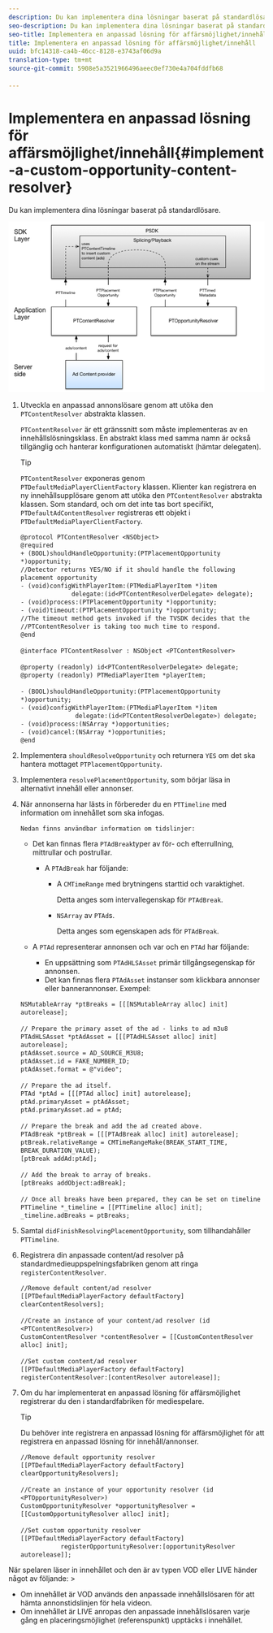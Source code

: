 ```yaml
---
description: Du kan implementera dina lösningar baserat på standardlösare.
seo-description: Du kan implementera dina lösningar baserat på standardlösare.
seo-title: Implementera en anpassad lösning för affärsmöjlighet/innehåll
title: Implementera en anpassad lösning för affärsmöjlighet/innehåll
uuid: bfc14318-ca4b-46cc-8128-e3743af06d9a
translation-type: tm+mt
source-git-commit: 5908e5a3521966496aeec0ef730e4a704fddfb68

---
```



# Implementera en anpassad lösning för affärsmöjlighet/innehåll{#implement-a-custom-opportunity-content-resolver}

Du kan implementera dina lösningar baserat på standardlösare.

<!--<a id="fig_CC41E2A66BDB4115821F33737B46A09B"></a>-->

![](assets/ios_psdk_content_resolver.png)

1. Utveckla en anpassad annonslösare genom att utöka den `PTContentResolver` abstrakta klassen.

   `PTContentResolver` är ett gränssnitt som måste implementeras av en innehållslösningsklass. En abstrakt klass med samma namn är också tillgänglig och hanterar konfigurationen automatiskt (hämtar delegaten).

   >[!TIP]
   >
   >`PTContentResolver` exponeras genom `PTDefaultMediaPlayerClientFactory` klassen. Klienter kan registrera en ny innehållsupplösare genom att utöka den `PTContentResolver` abstrakta klassen. Som standard, och om det inte tas bort specifikt, `PTDefaultAdContentResolver` registreras ett objekt i `PTDefaultMediaPlayerClientFactory`.

   ```
   @protocol PTContentResolver <NSObject> 
   @required 
   + (BOOL)shouldHandleOpportunity:(PTPlacementOpportunity *)opportunity;  
   //Detector returns YES/NO if it should handle the following placement opportunity 
   - (void)configWithPlayerItem:(PTMediaPlayerItem *)item  
                 delegate:(id<PTContentResolverDelegate> delegate); 
   - (void)process:(PTPlacementOpportunity *)opportunity; 
   - (void)timeout:(PTPlacementOpportunity *)opportunity;  
   //The timeout method gets invoked if the TVSDK decides that the  
   //PTContentResolver is taking too much time to respond. 
   @end 
   
   @interface PTContentResolver : NSObject <PTContentResolver> 
   
   @property (readonly) id<PTContentResolverDelegate> delegate; 
   @property (readonly) PTMediaPlayerItem *playerItem; 
   
   - (BOOL)shouldHandleOpportunity:(PTPlacementOpportunity *)opportunity; 
   - (void)configWithPlayerItem:(PTMediaPlayerItem *)item  
                  delegate:(id<PTContentResolverDelegate>) delegate; 
   - (void)process:(NSArray *)opportunities; 
   - (void)cancel:(NSArray *)opportunities; 
   @end
   ```

1. Implementera `shouldResolveOpportunity` och returnera `YES` om det ska hantera mottaget `PTPlacementOpportunity`.
1. Implementera `resolvePlacementOpportunity`, som börjar läsa in alternativt innehåll eller annonser.
1. När annonserna har lästs in förbereder du en `PTTimeline` med information om innehållet som ska infogas.

       Nedan finns användbar information om tidslinjer:
   
   * Det kan finnas flera `PTAdBreak`typer av för- och efterrullning, mittrullar och postrullar.

      * A `PTAdBreak` har följande:

         * A `CMTimeRange` med brytningens starttid och varaktighet.

            Detta anges som intervallegenskap för `PTAdBreak`.

         * `NSArray` av `PTAd`s.

            Detta anges som egenskapen ads för `PTAdBreak`.
   * A `PTAd` representerar annonsen och var och en `PTAd` har följande:

      * En uppsättning som `PTAdHLSAsset` primär tillgångsegenskap för annonsen.
      * Det kan finnas flera `PTAdAsset` instanser som klickbara annonser eller bannerannonser.
   Exempel:

   ```
   NSMutableArray *ptBreaks = [[[NSMutableArray alloc] init] autorelease]; 
   
   // Prepare the primary asset of the ad - links to ad m3u8 
   PTAdHLSAsset *ptAdAsset = [[[PTAdHLSAsset alloc] init] autorelease]; 
   ptAdAsset.source = AD_SOURCE_M3U8; 
   ptAdAsset.id = FAKE_NUMBER_ID; 
   ptAdAsset.format = @"video"; 
   
   // Prepare the ad itself. 
   PTAd *ptAd = [[[PTAd alloc] init] autorelease]; 
   ptAd.primaryAsset = ptAdAsset; 
   ptAd.primaryAsset.ad = ptAd; 
   
   // Prepare the break and add the ad created above. 
   PTAdBreak *ptBreak = [[[PTAdBreak alloc] init] autorelease]; 
   ptBreak.relativeRange = CMTimeRangeMake(BREAK_START_TIME, BREAK_DURATION_VALUE); 
   [ptBreak addAd:ptAd]; 
   
   // Add the break to array of breaks. 
   [ptBreaks addObject:adBreak]; 
   
   // Once all breaks have been prepared, they can be set on timeline 
   PTTimeline *_timeline = [[PTTimeline alloc] init]; 
   _timeline.adBreaks = ptBreaks;
   ```

1. Samtal `didFinishResolvingPlacementOpportunity`, som tillhandahåller `PTTimeline`.
1. Registrera din anpassade content/ad resolver på standardmedieuppspelningsfabriken genom att ringa `registerContentResolver`.

   ```
   //Remove default content/ad resolver 
   [[PTDefaultMediaPlayerFactory defaultFactory] clearContentResolvers]; 
   
   //Create an instance of your content/ad resolver (id <PTContentResolver>) 
   CustomContentResolver *contentResolver = [[CustomContentResolver alloc] init]; 
   
   //Set custom content/ad resolver 
   [[PTDefaultMediaPlayerFactory defaultFactory] registerContentResolver:[contentResolver autorelease]];
   ```

1. Om du har implementerat en anpassad lösning för affärsmöjlighet registrerar du den i standardfabriken för mediespelare.

   >[!TIP]
   >
   >Du behöver inte registrera en anpassad lösning för affärsmöjlighet för att registrera en anpassad lösning för innehåll/annonser.

   ```
   //Remove default opportunity resolver 
   [[PTDefaultMediaPlayerFactory defaultFactory] clearOpportunityResolvers]; 
   
   //Create an instance of your opportunity resolver (id <PTOpportunityResolver>) 
   CustomOpportunityResolver *opportunityResolver = [[CustomOpportunityResolver alloc] init]; 
   
   //Set custom opportunity resolver 
   [[PTDefaultMediaPlayerFactory defaultFactory]  
              registerOpportunityResolver:[opportunityResolver autorelease]];
   ```

När spelaren läser in innehållet och den är av typen VOD eller LIVE händer något av följande: >
* Om innehållet är VOD används den anpassade innehållslösaren för att hämta annonstidslinjen för hela videon.
* Om innehållet är LIVE anropas den anpassade innehållslösaren varje gång en placeringsmöjlighet (referenspunkt) upptäcks i innehållet.
